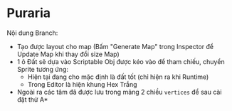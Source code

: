 # Puraria
 
Nội dung Branch:
- Tạo được layout cho map (Bấm "Generate Map" trong Inspector để Update Map khi thay đổi size Map)
- 1 ô Đất sẽ dựa vào Scriptable Obj được kéo vào để tham chiếu, chuyển Sprite tương ứng:
  + Hiện tại đang cho mặc định là đất tốt (chỉ hiện ra khi Runtime)
  + Trong Editor là hiện khung Hex Trắng
- Ngoài ra các tâm đã được lưu trong mảng 2 chiều `vertices` để sau cài đặt thử A*
